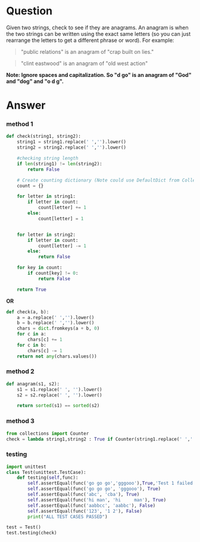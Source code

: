 # Question
Given two strings, check to see if they are anagrams. An anagram is when the two strings can be written using the exact same letters (so you can just rearrange the letters to get a different phrase or word).
For example:

> "public relations" is an anagram of "crap built on lies."

> "clint eastwood" is an anagram of "old west action"

**Note: Ignore spaces and capitalization. So "d go" is an anagram of "God" and "dog" and "o d g".**

# Answer
### method 1
```python
def check(string1, string2):
    string1 = string1.replace(' ','').lower()
    string2 = string2.replace(' ','').lower()

    #checking string length
    if len(string1) != len(string2):
        return False

    # Create counting dictionary (Note could use DefaultDict from Collections module)
    count = {}

    for letter in string1:
        if letter in count:
            count[letter] += 1
        else:
            count[letter] = 1


    for letter in string2:
        if letter in count:
            count[letter] -= 1
        else:
            return False

    for key in count:
        if count[key] != 0:
            return False

    return True
```
**OR**

```python
def check(a, b):
    a = a.replace(' ','').lower()
    b = b.replace(' ','').lower()
    chars = dict.fromkeys(a + b, 0)
    for c in a:
        chars[c] += 1
    for c in b:
        chars[c] -= 1
    return not any(chars.values())

```



### method 2
```python
def anagram(s1, s2):
    s1 = s1.replace(' ', '').lower()
    s2 = s2.replace(' ', '').lower()

    return sorted(s1) == sorted(s2)

```

### method 3
```python
from collections import Counter
check = lambda string1,string2 : True if Counter(string1.replace(' ','')) == Counter(string2.replace(' ','')) else False

```
### testing

```python
import unittest
class Test(unittest.TestCase):
    def testing(self,func):
        self.assertEqual(func('go go go','gggooo'),True,'Test 1 failed')
        self.assertEqual(func('go go go', 'gggooo'), True)
        self.assertEqual(func('abc', 'cba'), True)
        self.assertEqual(func('hi man', 'hi     man'), True)
        self.assertEqual(func('aabbcc', 'aabbc'), False)
        self.assertEqual(func('123', '1 2'), False)
        print("ALL TEST CASES PASSED")

test = Test()
test.testing(check)
```